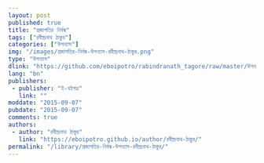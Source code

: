 ```yaml
---
layout: post
published: true
title: "প্রজাপতির নির্বন্ধ"
tags: ["রবীন্দ্রনাথ ঠাকুর"]
categories: ["উপন্যাস"]
img: "/images/প্রজাপতির-নির্বন্ধ-উপন্যাস-রবীন্দ্রনাথ-ঠাকুর.png"
type: "উপন্যাস"
dlink: "https://github.com/eboipotro/rabindranath_tagore/raw/master/উপন্যাস/প্রজাপতির_নির্বন্ধ.epub"
lang: "bn"
publishers: 
 - publisher: "ই-বইপত্র"
   link: ""
moddate: "2015-09-07"
pubdate: "2015-09-07"
comments: true
authors: 
 - author: "রবীন্দ্রনাথ ঠাকুর"
   link: "https://eboipotro.github.io/author/রবীন্দ্রনাথ-ঠাকুর/"
permalink: "/library/প্রজাপতির-নির্বন্ধ-উপন্যাস-রবীন্দ্রনাথ-ঠাকুর/"
---
```

